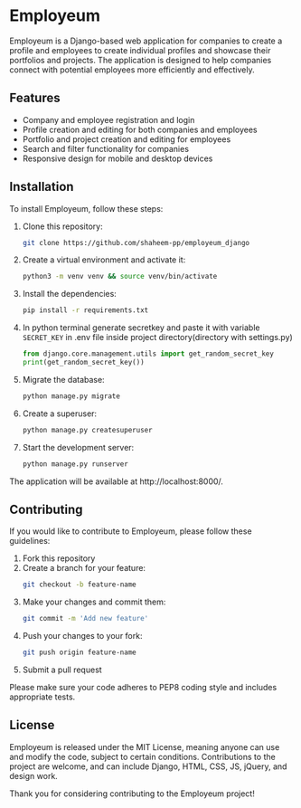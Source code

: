 # Employeum

Employeum is a Django-based web application for companies to create a profile and employees to create individual profiles and showcase their portfolios and projects. The application is designed to help companies connect with potential employees more efficiently and effectively.

## Features

* Company and employee registration and login
* Profile creation and editing for both companies and employees
* Portfolio and project creation and editing for employees
* Search and filter functionality for companies
* Responsive design for mobile and desktop devices

## Installation

To install Employeum, follow these steps:

1. Clone this repository: 
    ```bash
    git clone https://github.com/shaheem-pp/employeum_django
    ```
2. Create a virtual environment and activate it: 
    ```bash
    python3 -m venv venv && source venv/bin/activate
    ```
3. Install the dependencies: 
    ```bash
    pip install -r requirements.txt
    ```
4. In python terminal generate secretkey and paste it with variable `SECRET_KEY` in .env file inside project directory(directory with settings.py)
    ```python
    from django.core.management.utils import get_random_secret_key
    print(get_random_secret_key())
    ```
5. Migrate the database: 
    ```bash
    python manage.py migrate
    ```
6. Create a superuser: 
    ```bash
    python manage.py createsuperuser
    ```
7. Start the development server: 
    ```bash
    python manage.py runserver
    ```

The application will be available at http://localhost:8000/.

## Contributing

If you would like to contribute to Employeum, please follow these guidelines:

1. Fork this repository
2. Create a branch for your feature: 
    ```bash
    git checkout -b feature-name
    ```
3. Make your changes and commit them: 
    ```bash
    git commit -m 'Add new feature'
    ```
4. Push your changes to your fork: 
    ```bash
    git push origin feature-name
    ```
5. Submit a pull request

Please make sure your code adheres to PEP8 coding style and includes appropriate tests.

## License

Employeum is released under the MIT License, meaning anyone can use and modify the code, subject to certain conditions. Contributions to the project are welcome, and can include Django, HTML, CSS, JS, jQuery, and design work.

Thank you for considering contributing to the Employeum project!
